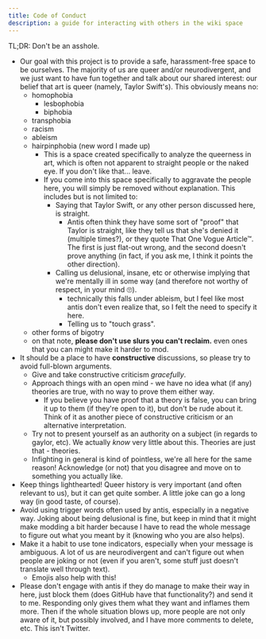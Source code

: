 ```yaml
---
title: Code of Conduct
description: a guide for interacting with others in the wiki space
---
```


TL;DR: Don't be an asshole.

- Our goal with this project is to provide a safe, harassment-free space to be ourselves. The majority of us are queer and/or neurodivergent, and we just want to have fun together and talk about our shared interest: our belief that art is queer (namely, Taylor Swift's). This obviously means no:
    - homophobia
        - lesbophobia
        - biphobia
    - transphobia
    - racism
    - ableism
    - hairpinphobia (new word I made up)
        - This is a space created specifically to analyze the queerness in art, which is often not apparent to straight people or the naked eye. If you don't like that... leave.
        - If you come into this space specifically to aggravate the people here, you will simply be removed without explanation. This includes but is not limited to:
            - Saying that Taylor Swift, or any other person discussed here, is straight.
                - Antis often think they have some sort of "proof" that Taylor is straight, like they tell us that she's denied it (multiple times?), or they quote That One Vogue Article™. The first is just flat-out wrong, and the second doesn't prove anything (in fact, if you ask me, I think it points the other direction).
            - Calling us delusional, insane, etc or otherwise implying that we're mentally ill in some way (and therefore not worthy of respect, in your mind 🙄).
                - technically this falls under ableism, but I feel like most antis don't even realize that, so I felt the need to specify it here.
                - Telling us to "touch grass".
    - other forms of bigotry
    - on that note, **please don't use slurs you can't reclaim.** even ones that you can might make it harder to mod.
- It should be a place to have **constructive** discussions, so please try to avoid full-blown arguments.
    - Give and take constructive criticism _gracefully_.
    - Approach things with an open mind - we have no idea what (if any) theories are true, with no way to prove them either way.
        - If you believe you have proof that a theory is false, you can bring it up to them (if they're open to it), but don't be rude about it. Think of it as another piece of constructive criticism or an alternative interpretation.
    - Try not to present yourself as an authority on a subject (in regards to gaylor, etc). We actually _know_ very little about this. Theories are just that - theories.
    - Infighting in general is kind of pointless, we're all here for the same reason! Acknowledge (or not) that you disagree and move on to something you actually like.
- Keep things lighthearted! Queer history is very important (and often relevant to us), but it can get quite somber. A little joke can go a long way (in good taste, of course).
- Avoid using trigger words often used by antis, especially in a negative way. Joking about being delusional is fine, but keep in mind that it might make modding a bit harder because I have to read the whole message to figure out what you meant by it (knowing who you are also helps).
- Make it a habit to use tone indicators, especially when your message is ambiguous. A lot of us are neurodivergent and can't figure out when people are joking or not (even if you aren't, some stuff just doesn't translate well through text).
    - Emojis also help with this!
- Please don't engage with antis if they do manage to make their way in here, just block them (does GitHub have that functionality?) and send it to me. Responding only gives them what they want and inflames them more. Then if the whole situation blows up, more people are not only aware of it, but possibly involved, and I have more comments to delete, etc. This isn't Twitter.
